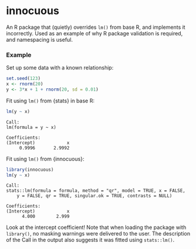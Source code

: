 # innocuous

An R package that (quietly) overrides `lm()` from base R, and implements it incorrectly. Used as an example of why R package validation is required, and namespacing is useful.

### Example

Set up some data with a known relationship:

```r
set.seed(123)
x <- rnorm(20)
y <- 3*x + 1 + rnorm(20, sd = 0.01)
```

Fit using `lm()` from {stats} in base R:

```r
lm(y ~ x)
```

```
Call:
lm(formula = y ~ x)

Coefficients:
(Intercept)            x  
     0.9996       2.9992  
```

Fit using `lm()` from {innocuous}:

```r
library(innocuous)
lm(y ~ x)
```

```
Call:
stats::lm(formula = formula, method = "qr", model = TRUE, x = FALSE, 
    y = FALSE, qr = TRUE, singular.ok = TRUE, contrasts = NULL)

Coefficients:
(Intercept)            x  
      4.000        2.999 
```

Look at the intercept coefficient! Note that when loading the package with `library()`, no masking warnings were delivered to the user. The description of the Call in the output also suggests it was fitted using `stats::lm()`.
